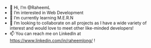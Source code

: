 - 👋 Hi, I’m @RaheemL
- 👀 I’m interested in Web Development
- 🌱 I’m currently learning M.E.R.N
- 💞️ I’m looking to collaborate on all projects as I have a wide variety of interest and would love to meet other like-minded developers!
- 📫 You can reach me on LinkedIn at https://www.linkedin.com/in/raheemlong/ !

<!---
RaheemL/RaheemL is a ✨ special ✨ repository because its `README.md` (this file) appears on your GitHub profile.
You can click the Preview link to take a look at your changes.
--->
